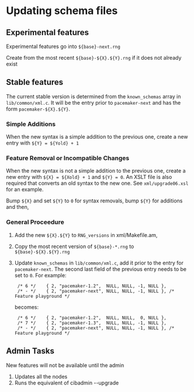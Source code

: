 # Updating schema files #

## Experimental features ##

Experimental features go into `${base}-next.rng`

Create from the most recent `${base}-${X}.${Y}.rng` if it does not already exist

## Stable features ##

The current stable version is determined from the `known_schemas` array in `lib/common/xml.c`.
It will be the entry prior to `pacemaker-next` and has the form `pacemaker-${X}.${Y}`.

### Simple Additions

When the new syntax is a simple addition to the previous one, create a new entry with `${Y} = ${Yold} + 1` 

### Feature Removal or Incompatible Changes

When the new syntax is not a simple addition to the previous one, create a new entry with `${X} = ${Xold} + 1` and `${Y} = 0`.
An XSLT file is also required that converts an old syntax to the new one.
See `xml/upgrade06.xsl` for an example.


Bump `${X}` and set `${Y}` to `0` for syntax removals, bump `${Y}` for additions and then,

### General Proceedure

1. Add the new `${X}.${Y}` to `RNG_versions` in xml/Makefile.am,
1. Copy the most recent version of `${base}-*.rng` to `${base}-${X}.${Y}.rng`
1. Update `known_schemas` in `lib/common/xml.c`, add it prior to the entry for `pacemaker-next`.
   The second last field of the previous entry needs to be set to `0`.
   For example:
            
        /* 6 */    { 2, "pacemaker-1.2",  NULL, NULL, -1, NULL },
        /* - */    { 2, "pacemaker-next", NULL, NULL, -1, NULL }, /* Feature playground */
            
   becomes:
            
        /* 6 */    { 2, "pacemaker-1.2",  NULL, NULL,  0, NULL },
        /* 7 */    { 2, "pacemaker-1.3",  NULL, NULL, -1, NULL },
        /* - */    { 2, "pacemaker-next", NULL, NULL, -1, NULL }, /* Feature playground */


## Admin Tasks
New features will not be available until the admin

1. Updates all the nodes
1. Runs the equivalent of cibadmin --upgrade